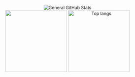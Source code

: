 <p align="center">
  <img src="https://github-readme-stats.vercel.app/api?username=AndyDevv&custom_title=General%20GitHub%20Stats&theme=nightowl" alt="General GitHub Stats" />
  <br/>
  <img src="https://github-readme-stats.vercel.app/api/wakatime?username=AndyDevv&card_width=495&theme=nightowl&layout=compact&langs_count=8" height="200" /> 
  <img src="https://github-readme-stats.vercel.app/api/top-langs/?username=AndyDevv&card_width=495&layout=compact&theme=nightowl" alt="Top langs" height="200" />
</p>
